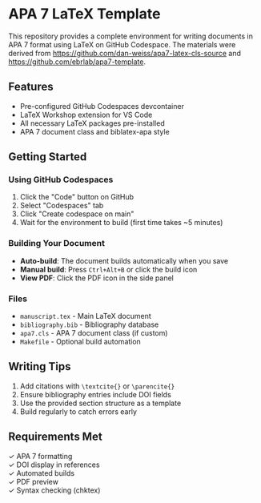 # APA 7 LaTeX Template

This repository provides a complete environment for writing documents in APA 7 format using LaTeX on GitHub Codespace. The materials were derived from https://github.com/dan-weiss/apa7-latex-cls-source and https://github.com/ebrlab/apa7-template. 

## Features

- Pre-configured GitHub Codespaces devcontainer
- LaTeX Workshop extension for VS Code
- All necessary LaTeX packages pre-installed
- APA 7 document class and biblatex-apa style

## Getting Started

### Using GitHub Codespaces

1. Click the "Code" button on GitHub
2. Select "Codespaces" tab
3. Click "Create codespace on main"
4. Wait for the environment to build (first time takes ~5 minutes)

### Building Your Document

- **Auto-build**: The document builds automatically when you save
- **Manual build**: Press `Ctrl+Alt+B` or click the build icon
- **View PDF**: Click the PDF icon in the side panel

### Files

- `manuscript.tex` - Main LaTeX document
- `bibliography.bib` - Bibliography database
- `apa7.cls` - APA 7 document class (if custom)
- `Makefile` - Optional build automation

## Writing Tips

1. Add citations with `\textcite{}` or `\parencite{}`
2. Ensure bibliography entries include DOI fields
3. Use the provided section structure as a template
4. Build regularly to catch errors early

## Requirements Met

✓ APA 7 formatting  
✓ DOI display in references  
✓ Automated builds  
✓ PDF preview  
✓ Syntax checking (chktex)

